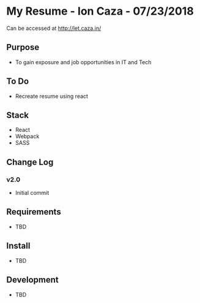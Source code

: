 # My Resume - Ion Caza - 07/23/2018

Can be accessed at <http://let.caza.in/>

## Purpose

* To gain exposure and job opportunities in IT and Tech

## To Do

* Recreate resume using react

## Stack

* React
* Webpack
* SASS

## Change Log

### v2.0

* Initial commit

## Requirements

* TBD

## Install

* TBD

## Development

* TBD